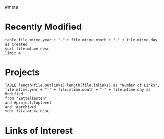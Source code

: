 #meta
# Recently Modified
```dataview
table file.mtime.year + "-" + file.mtime.month + "-" + file.mtime.day as Created 
sort file.mtime desc
limit 4
```
# Projects
```dataview
TABLE length(file.outlinks)+length(file.inlinks) as "Number of Links", file.mtime.year + "-" + file.mtime.month + "-" + file.mtime.day as Modified
from "Zettelkasten"
and #project/toplevel 
and !#archived
SORT file.mtime DESC
```
# Links of Interest